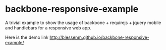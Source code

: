 backbone-responsive-example
===========================

A trivial example to show the usage of backbone + requirejs + jquery mobile and handlebars for a responsive web app.

Here is the demo link http://blessenm.github.io/backbone-responsive-example/
